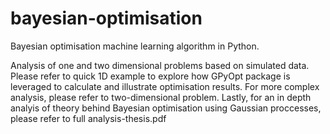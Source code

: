 # bayesian-optimisation
Bayesian optimisation machine learning algorithm in Python.

Analysis of one and two dimensional problems based on simulated data.
Please refer to quick 1D example to explore how GPyOpt package is leveraged to calculate and illustrate optimisation results. 
For more complex analysis, please refer to two-dimensional problem.
Lastly, for an in depth analyis of theory behind Bayesian optimisation using Gaussian proccesses, please refer to full analysis-thesis.pdf
